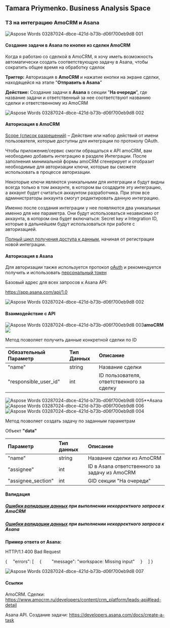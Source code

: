 ## Tamara Priymenko. Business Analysis Space

### ТЗ на интеграцию AmoCRM и Asana

![Aspose Words 03287024-dbce-421d-b73b-d06f700eb9d8 001](https://user-images.githubusercontent.com/46677884/197208992-2d5af1cd-7c4e-4000-826d-fb67a7684202.png)

#### Создание задачи в Asana по кнопке из сделки AmoCRM

Когда я работаю со сделкой в AmoCRM, я хочу иметь возможность автоматически создать соответствующую задачу в Asana, чтобы сократить общее время на обработку сделок 

**Триггер:** Авторизация в **AmoCRM** и нажатие кнопки на экране сделки, находящейся на этапе "**Отправить в Asana**"

**Действие:** Создание задачи в **Asana** в секции "**На очереди**", где название задачи и ответственный за нее соответствуют названию сделки и ответственному из AmoCRM

![Aspose Words 03287024-dbce-421d-b73b-d06f700eb9d8 002](https://user-images.githubusercontent.com/46677884/197209062-a10c88fd-6270-438a-9d39-112f4ce88474.png)

#### Авторизация в AmoCRM

[Scope (список разрешений)](https://www.amocrm.ru/developers/content/oauth/scopes) – Действие или набор действий от имени пользователя, которые доступны для интеграции по протоколу OAuth.

Чтобы приложение/сервис смогли обращаться к API amoCRM, вам необходимо добавить интеграцию в разделе Интеграции. После заполнения минимальной формы amoCRM сгенерирует и отобразит необходимые для авторизации ключи, которые вы сможете использовать в процессе авторизации.

Некоторые ключи являются уникальными для интеграции и будут видны всегда только в том аккаунте, в котором вы создадите эту интеграцию, а аккаунт будет считаться аккаунтом разработчика. При этом все администраторы аккаунта смогут редактировать данную интеграцию.

Именно после создания интеграции у нее появляются два уникальных именно для нее параметра. Они будут использоваться независимо от аккаунта, в котором она будет включаться: Secret key и Integration ID, которые в дальнейшем будут использоваться при работе с авторизацией.

[Полный цикл получения доступа к данным](https://www.amocrm.ru/developers/content/oauth/step-by-step#request_to_api), начиная от регистрации новой интеграции.

#### Авторизация в Asana

Для авторизации также используется протокол [oAuth](https://developers.asana.com/docs/oauth) и рекомендуется получить и использовать [персональный токен](https://developers.asana.com/docs/authentication-quick-start) 

Базовый адрес для всех запросов к Asana API:

<https://app.asana.com/api/1.0>

![Aspose Words 03287024-dbce-421d-b73b-d06f700eb9d8 002](https://user-images.githubusercontent.com/46677884/197209062-a10c88fd-6270-438a-9d39-112f4ce88474.png)

#### Взаимодействие с API

![Aspose Words 03287024-dbce-421d-b73b-d06f700eb9d8 003](https://user-images.githubusercontent.com/46677884/197209128-d43fb021-7d86-4326-9330-20847a708b14.png)**amoCRM  ![](Aspose.Words.03287024-dbce-421d-b73b-d06f700eb9d8.004.png)**

Метод позволяет получить данные конкретной сделки по ID

|**Обязательный Параметр**|**Тип Данных**|**Описание**|
| :- | :- | :- |
|"name"|string|Название сделки |
|"responsible\_user\_id"|int|ID пользователя, ответственного за сделку|

![Aspose Words 03287024-dbce-421d-b73b-d06f700eb9d8 005](https://user-images.githubusercontent.com/46677884/197210492-18f0d1b2-d7f0-486e-9e72-c5d87e11f245.png)**Asana    ![Aspose Words 03287024-dbce-421d-b73b-d06f700eb9d8 006](https://user-images.githubusercontent.com/46677884/197209271-10b57d13-daaf-4f59-9f44-e8ec20a984af.png)![Aspose Words 03287024-dbce-421d-b73b-d06f700eb9d8 004](https://user-images.githubusercontent.com/46677884/197209230-8186f2a8-b241-4b39-b33e-03e3826932de.png)


Метод позволяет создать задачу по заданным параметрам 

Объект **"data"**


|**Параметр**|**Тип данных**|**Описание**|
| :- | :- | :- |
|"name"|string|Название сделки из AmoCRM|
|"assignee"|int|ID в Asana ответственного за задачу из AmoCRM|
|"assignee\_section"|int|GID секции "На очереди"|


#### Валидация
##### [Ошибки валидации данных](https://www.amocrm.ru/developers/content/crm_platform/error-codes) при выполнении некорректного запроса к AmoCRM
##### [Ошибки валидации данных](https://developers.asana.com/docs/errors) при выполнении некорректного запроса к Asana
**Пример ответа от Asana:** 

HTTP/1.1 400 Bad Request

{
`  `"errors": [
`  `{
`    `"message": "workspace: Missing input"
`  `}
`  `]
}

![Aspose Words 03287024-dbce-421d-b73b-d06f700eb9d8 007](https://user-images.githubusercontent.com/46677884/197209337-afe03449-a177-434a-8f4d-4ed25be88696.png)


#### Ссылки

AmoCRM. Сделки: <https://www.amocrm.ru/developers/content/crm_platform/leads-api#lead-detail> 

Asana API. Создание задачи: <https://developers.asana.com/docs/create-a-task>  

